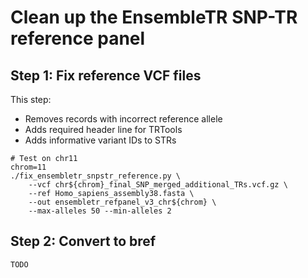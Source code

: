 # Clean up the EnsembleTR SNP-TR reference panel

## Step 1: Fix reference VCF files

This step:
* Removes records with incorrect reference allele
* Adds required header line for TRTools
* Adds informative variant IDs to STRs

```
# Test on chr11
chrom=11
./fix_ensembletr_snpstr_reference.py \
	--vcf chr${chrom}_final_SNP_merged_additional_TRs.vcf.gz \
	--ref Homo_sapiens_assembly38.fasta \
	--out ensembletr_refpanel_v3_chr${chrom} \
	--max-alleles 50 --min-alleles 2
```

## Step 2: Convert to bref

```
TODO
```